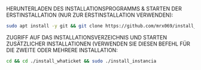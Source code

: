 HERUNTERLADEN DES INSTALLATIONSPROGRAMMS & STARTEN DER ERSTINSTALLATION (NUR ZUR ERSTINSTALLATION VERWENDEN):

```bash
sudo apt install -y git && git clone https://github.com/mrx069/install_whaticket.git && sudo chmod -R 777 ./install_whaticket && cd ./install_whaticket && sudo ./install_primaria
```

ZUGRIFF AUF DAS INSTALLATIONSVERZEICHNIS UND STARTEN ZUSÄTZLICHER INSTALLATIONEN (VERWENDEN SIE DIESEN BEFEHL FÜR DIE ZWEITE ODER MEHRERE INSTALLATION:
```bash
cd && cd ./install_whaticket && sudo ./install_instancia
```

